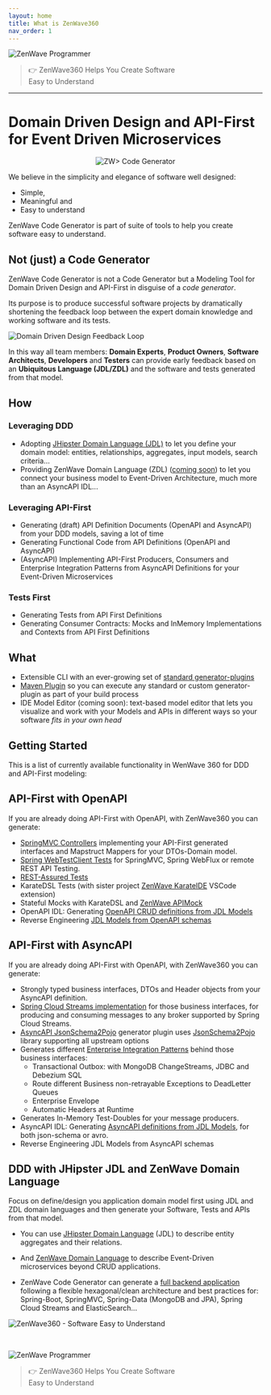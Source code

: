 ```yaml
---
layout: home
title: What is ZenWave360
nav_order: 1
---
```


<div class="buddha-blockquote">
    <img src="resources/laptop-buddha.png" alt="ZenWave Programmer">
    <blockquote> <p>👉 ZenWave360 Helps You Create Software<br/> Easy to Understand</p> </blockquote>
</div>
<hr/>

<h1 class="home-h1">
Domain Driven Design and API-First for Event Driven Microservices
</h1>


<p align="center">
  <img src="resources/code-generator-logo.excalidraw.svg" alt="ZW> Code Generator" />
</p>

We believe in the <span class="tag-cloud">simplicity</span> and <span class="tag-cloud">elegance</span> of <span class="tag-cloud">software well designed</span>:

<ul class="check"> 
    <li>Simple,</li>
    <li>Meaningful and</li>
    <li>Easy to understand</li>
</ul>

<span class="tag-cloud">ZenWave Code Generator</span> is part of suite of tools to help you create software easy to understand.

## Not (just) a Code Generator

ZenWave Code Generator is not a Code Generator but a <span class="tag-cloud">Modeling Tool</span> for Domain Driven Design and API-First in disguise of a _code generator_.

Its purpose is to produce successful software projects by <span class="tag-cloud">dramatically shortening the feedback loop</span> between the expert domain knowledge and working software and its tests.

![Domain Driven Design Feedback Loop](https://zenwave360.github.io/zenwave-code-generator/docs/ZenWave-360-DDD-Feedback-Loop-with-ZW-Products.excalidraw.svg)

In this way all team members: **Domain Experts**, **Product Owners**, **Software Architects**, **Developers** and **Testers** can provide early feedback based on an **Ubiquitous Language (JDL/ZDL)** and the software and tests generated from that model.
  
<div class="check"  markdown="1">

## How

### Leveraging <span class="tag-cloud">DDD</span>

- Adopting [JHipster Domain Language (JDL)](https://www.jhipster.tech/jdl/intro) to let you define your domain model: entities, relationships, aggregates, input models, search criteria...
- Providing ZenWave Domain Language (<span class="tag-cloud">ZDL</span>) ([coming soon](Domain-Driven-Design/ZDL-Domain-Language)) to let you connect your business model to Event-Driven Architecture, much more than an AsyncAPI IDL...

### Leveraging <span class="tag-cloud">API-First</span>

- Generating (draft) API Definition Documents (OpenAPI and AsyncAPI) from your DDD models, saving a lot of time
- Generating Functional Code from API Definitions (OpenAPI and AsyncAPI)
- (AsyncAPI) Implementing API-First Producers, Consumers and Enterprise Integration Patterns from AsyncAPI Definitions for your Event-Driven Microservices

### <span class="tag-cloud">Tests First</span>

- Generating Tests from API First Definitions
- Generating Consumer Contracts: Mocks and InMemory Implementations and Contexts from API First Definitions

## What

- Extensible CLI with an ever-growing set of [standard generator-plugins](ZenWave-Code-Generator/CLI#list-of-available-plugins)
- [Maven Plugin](ZenWave-Code-Generator/Maven-Plugin) so you can execute any standard or custom generator-plugin as part of your build process
- IDE Model Editor (coming soon): text-based model editor that lets you visualize and work with your Models and APIs in different ways so your software _fits in your own head_


## Getting Started

This is a list of currently available functionality in WenWave 360 for DDD and API-First modeling:

## API-First with OpenAPI

If you are already doing API-First with OpenAPI, with ZenWave360 you can generate:

- [SpringMVC Controllers](/zenwave-code-generator/plugins/jdl-openapi-controllers/) implementing your API-First generated interfaces and Mapstruct Mappers for your DTOs-Domain model.
- [Spring WebTestClient Tests](https://zenwave360.github.io/zenwave-code-generator/plugins/openapi-spring-webtestclient/) for SpringMVC, Spring WebFlux or remote REST API Testing.
- [REST-Assured Tests](https://zenwave360.github.io/zenwave-code-generator/plugins/openapi-rest-assured/)
- KarateDSL Tests (with sister project [ZenWave KarateIDE](https://github.com/ZenWave360/karate-ide) VSCode extension)
- Stateful Mocks with KarateDSL and [ZenWave APIMock](https://github.com/ZenWave360/zenwave-apimock)
- OpenAPI IDL: Generating [OpenAPI CRUD definitions from JDL Models](https://zenwave360.github.io/zenwave-code-generator/plugins/jdl-to-openapi/)
- Reverse Engineering [JDL Models from OpenAPI schemas](https://zenwave360.github.io/zenwave-code-generator/plugins/jdl-to-openapi/#openapi-to-jdl)

## API-First with AsyncAPI

If you are already doing API-First with OpenAPI, with ZenWave360 you can generate:

- Strongly typed business interfaces, DTOs and Header objects from your AsyncAPI definition.
- [Spring Cloud Streams implementation](https://zenwave360.github.io/zenwave-code-generator/plugins/asyncapi-spring-cloud-streams3/) for those business interfaces, for producing and consuming messages to any broker supported by Spring Cloud Streams.
- [AsyncAPI JsonSchema2Pojo](https://zenwave360.github.io/zenwave-code-generator/plugins/asyncapi-jsonschema2pojo/) generator plugin uses [JsonSchema2Pojo](https://www.jsonschema2pojo.org/) library supporting all upstream options
- Generates different [Enterprise Integration Patterns](Event-Driven-Architectures/Enterprise-Integration-Patterns/) behind those business interfaces:
  - Transactional Outbox: with MongoDB ChangeStreams, JDBC and Debezium SQL
  - Route different Business non-retrayable Exceptions to DeadLetter Queues
  - Enterprise Envelope
  - Automatic Headers at Runtime 
- Generates In-Memory Test-Doubles for your message producers.
- AsyncAPI IDL: Generating [AsyncAPI definitions from JDL Models](https://zenwave360.github.io/zenwave-code-generator/plugins/jdl-to-asyncapi/), for both json-schema or avro.
- Reverse Engineering JDL Models from AsyncAPI schemas

## DDD with JHipster JDL and ZenWave Domain Language

Focus on define/design you application domain model first using JDL and ZDL domain languages and then generate your Software, Tests and APIs from that model.

- You can use [JHipster Domain Language](Domain-Driven-Design/JDL-Domain-Language) (JDL) to describe entity aggregates and their relations.

- And [ZenWave Domain Language](Domain-Driven-Design/ZDL-Domain-Language) to describe Event-Driven microservices beyond CRUD applications.

- ZenWave Code Generator can generate a [full backend application](https://zenwave360.github.io/zenwave-code-generator/) following a flexible hexagonal/clean architecture and best practices for: Spring-Boot, SpringMVC, Spring-Data (MongoDB and JPA), Spring Cloud Streams and ElasticSearch...

</div>

![ZenWave360 - Software Easy to Understand](/resources/ZenWave360-Software_Easy_To_Understand.png)

<p>&nbsp;</p>
<div class="buddha-blockquote">
    <img src="resources/laptop-buddha.png" alt="ZenWave Programmer">
    <blockquote> <p>👉 ZenWave360 Helps You Create Software<br/> Easy to Understand</p> </blockquote>
</div>
